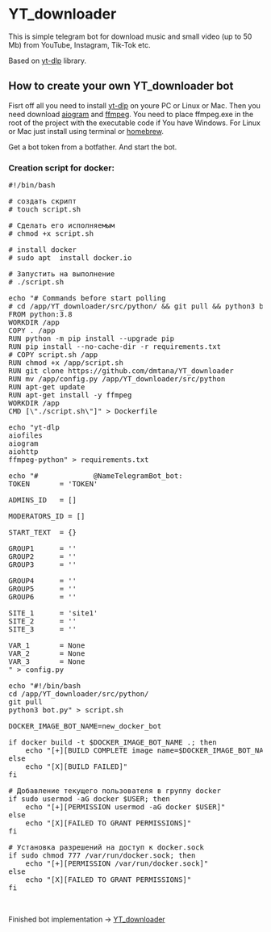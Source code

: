 # YT_downloader

This is simple telegram bot for download music and small video (up to 50 Mb) from YouTube, Instagram, Tik-Tok etc. 

Based on <a href="https://github.com/yt-dlp/yt-dlp">yt-dlp</a> library.

<h2>How to create your own YT_downloader bot</h2>

Fisrt off all you need to install <a href="https://github.com/yt-dlp/yt-dlp">yt-dlp</a> on youre PC or Linux or Mac. 
Then you need download <a href="https://github.com/aiogram/aiogram">aiogram</a> and <a href="https://ffmpeg.org/" class="link">ffmpeg</a>. 
You need to place ffmpeg.exe in the root of the project with the executable code if You have Windows. 
For Linux or Mac just install using terminal or <a href="https://brew.sh/">homebrew</a>. 

Get a bot token from a botfather. And start the bot.

<h3>Creation script for docker:</h3>

<pre >
#!/bin/bash

# создать скрипт
# touch script.sh

# Сделать его исполняемым
# chmod +x script.sh

# install docker
# sudo apt  install docker.io

# Запустить на выполнение
# ./script.sh

echo "# Commands before start polling
# cd /app/YT_downloader/src/python/ && git pull && python3 bot.py
FROM python:3.8
WORKDIR /app
COPY . /app
RUN python -m pip install --upgrade pip
RUN pip install --no-cache-dir -r requirements.txt
# COPY script.sh /app
RUN chmod +x /app/script.sh
RUN git clone https://github.com/dmtana/YT_downloader
RUN mv /app/config.py /app/YT_downloader/src/python
RUN apt-get update
RUN apt-get install -y ffmpeg
WORKDIR /app
CMD [\"./script.sh\"]" > Dockerfile

echo "yt-dlp
aiofiles
aiogram
aiohttp
ffmpeg-python" > requirements.txt

echo "# 			@NameTelegramBot_bot:
TOKEN       = 'TOKEN'

ADMINS_ID   = []

MODERATORS_ID = []

START_TEXT  = {}

GROUP1      = ''
GROUP2      = ''
GROUP3      = ''

GROUP4      = ''
GROUP5      = ''
GROUP6      = ''

SITE_1      = 'site1'
SITE_2      = ''
SITE_3      = ''

VAR_1       = None
VAR_2       = None
VAR_3       = None
" > config.py

echo "#!/bin/bash
cd /app/YT_downloader/src/python/ 
git pull 
python3 bot.py" > script.sh

DOCKER_IMAGE_BOT_NAME=new_docker_bot

if docker build -t $DOCKER_IMAGE_BOT_NAME .; then
    echo "[+][BUILD COMPLETE image name=$DOCKER_IMAGE_BOT_NAME]"
else
    echo "[X][BUILD FAILED]"
fi

# Добавление текущего пользователя в группу docker
if sudo usermod -aG docker $USER; then
    echo "[+][PERMISSION usermod -aG docker $USER]"
else
    echo "[X][FAILED TO GRANT PERMISSIONS]"
fi

# Установка разрешений на доступ к docker.sock
if sudo chmod 777 /var/run/docker.sock; then
    echo "[+][PERMISSION /var/run/docker.sock]"
else
    echo "[X][FAILED TO GRANT PERMISSIONS]"
fi

  </pre>  

Finished bot implementation -> <a href="https://t.me/TestTelegramBot001_bot">YT_downloader</a>
